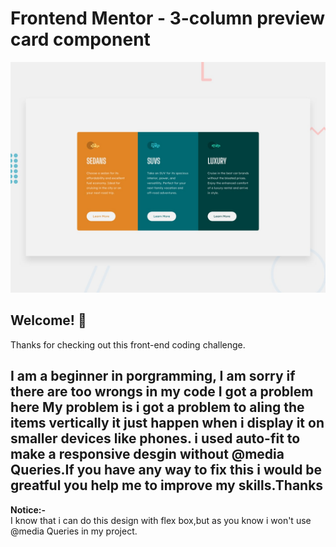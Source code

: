 # Frontend Mentor - 3-column preview card component

![Design preview for the 3-column preview card component coding challenge](./design/desktop-preview.jpg)

## Welcome! 👋

Thanks for checking out this front-end coding challenge.

**I am a beginner in porgramming, I am sorry if there are too wrongs in my code**
I got a problem here
My problem is i got a problem to aling the items vertically it just happen when i  display it on smaller devices like phones. 
i used auto-fit to make a responsive desgin without @media Queries.If you have any way to fix this i would be greatful you help me to improve my skills.Thanks
-
**Notice:-**  
I know that i can do this design with flex box,but as you know i won't use @media Queries in my project. 
